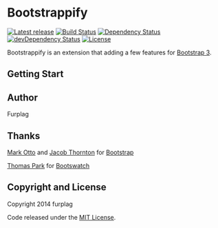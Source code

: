Bootstrappify
=============
[![Latest release](http://img.shields.io/github/release/furplag/bootstrappify.svg)](https://github.com/furplag/bootstrappify/releases/latest)
[![Build Status](https://travis-ci.org/furplag/bootstrappify.svg?branch=master)](https://travis-ci.org/furplag/bootstrappify)
[![Dependency Status](https://david-dm.org/furplag/bootstrappify.svg?theme=shields.io)](https://david-dm.org/furplag/bootstrappify)
[![devDependency Status](https://david-dm.org/furplag/bootstrappify/dev-status.svg?theme=shields.io)](https://david-dm.org/furplag/bootstrappify#info=devDependencies)
[![License](https://img.shields.io/badge/license-MIT-brightgreen.svg)](LICENSE)

Bootstrappify is an extension that adding a few features for [Bootstrap 3](http://getbootstrap.com).

Getting Start
------

Author
------
Furplag

Thanks
------
[Mark Otto](//github.com/mdo) and [Jacob Thornton](//github.com/fat) for [Bootstrap](//github.com/twbs/bootstrap)

[Thomas Park](//github.com/thomaspark) for [Bootswatch](//github.com/thomaspark/bootswatch)

Copyright and License
----
Copyright 2014 furplag

Code released under the [MIT License](LICENSE).
